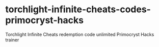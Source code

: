 # torchlight-infinite-cheats-codes-primocryst-hacks
Torchlight Infinite Cheats redemption code unlimited Primocryst Hacks trainer
